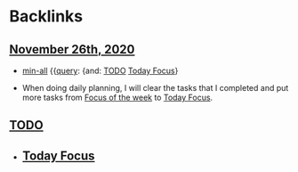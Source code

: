 
# Backlinks
## [November 26th, 2020](<November 26th, 2020.md>)
- [min-all](<min-all.md>) {{[query](<query.md>): {and: [TODO](<TODO.md>) [Today Focus](<Today Focus.md>)}

- When doing daily planning, I will clear the tasks that I completed and put more tasks from [Focus of the week](<Focus of the week.md>) to [Today Focus](<Today Focus.md>).

## [TODO](<TODO.md>)
- ## [Today Focus](<Today Focus.md>)

